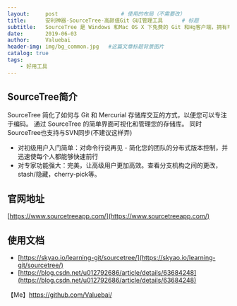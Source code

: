 ```yaml
---
layout:     post					# 使用的布局（不需要改）
title:      安利神器-SourceTree-高颜值Git GUI管理工具		# 标题
subtitle:   SourceTree 是 Windows 和Mac OS X 下免费的 Git 和Hg客户端，拥有可视化界面，容易上手操作。同时它也是Mercurial和Subversion版本控制系统工具.支持创建、提交、clone、push、pull和merge等操作   			#副标题
date:       2019-06-03
author:     Valuebai
header-img: img/bg_common.jpg 	#这篇文章标题背景图片
catalog: true
tags:
    - 好用工具
---
```


## SourceTree简介





SourceTree 简化了如何与 Git 和 Mercurial 存储库交互的方式，以便您可以专注于编码。 通过 SourceTree 的简单界面可视化和管理您的存储库。 同时SourceTree也支持与SVN同步(不建议这样弄)

- 对初级用户入门简单：对命令行说再见 - 简化您的团队的分布式版本控制，并迅速使每个人都能够快速前行
- 对专家功能强大：完美，让高级用户更加高效。查看分支机构之间的更改，stash/隐藏，cherry-pick等。


## 官网地址

[https://www.sourcetreeapp.com/](https://www.sourcetreeapp.com/)



## 使用文档
- [https://skyao.io/learning-git/sourcetree/](https://skyao.io/learning-git/sourcetree/)
- [https://blog.csdn.net/u012792686/article/details/63684248](https://blog.csdn.net/u012792686/article/details/63684248)




【Me】https://github.com/Valuebai/

